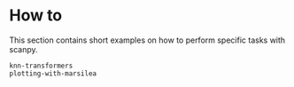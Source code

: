 # How to

This section contains short examples on how to perform specific tasks with scanpy.

```{toctree}
knn-transformers
plotting-with-marsilea
```
